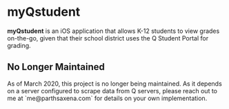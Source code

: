<h1>myQstudent</h1>

<strong>myQstudent</strong> is an iOS application that allows K-12 students to view grades on-the-go, given that their school district uses the Q Student Portal for grading.

<h2>No Longer Maintained</h2>
As of March 2020, this project is no longer being maintained. As it depends on a server configured to scrape data from Q servers, please reach out to me at `me@parthsaxena.com` for details on your own implementation.

